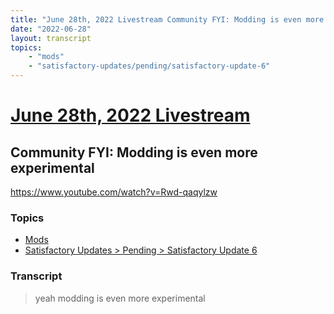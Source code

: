 ```yaml
---
title: "June 28th, 2022 Livestream Community FYI: Modding is even more experimental"
date: "2022-06-28"
layout: transcript
topics:
    - "mods"
    - "satisfactory-updates/pending/satisfactory-update-6"
---
```

# [June 28th, 2022 Livestream](../2022-06-28.md)
## Community FYI: Modding is even more experimental
https://www.youtube.com/watch?v=Rwd-qaqylzw

### Topics
* [Mods](../topics/mods.md)
* [Satisfactory Updates > Pending > Satisfactory Update 6](../topics/satisfactory-updates/pending/satisfactory-update-6.md)

### Transcript

> yeah modding is even more experimental
